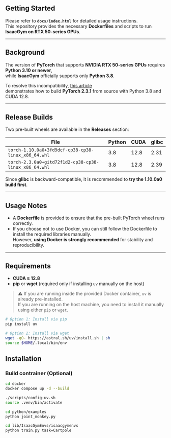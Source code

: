 ## Getting Started

Please refer to **`docs/index.html`** for detailed usage instructions.  
This repository provides the necessary **Dockerfiles** and scripts to run **IsaacGym on RTX 50-series GPUs**.

---

## Background

The version of **PyTorch** that supports **NVIDIA RTX 50-series GPUs** requires **Python 3.10 or newer**,  
while **IsaacGym** officially supports only **Python 3.8**.

To resolve this incompatibility, [this article](https://blog.csdn.net/m0_56706433/article/details/148902144)  
demonstrates how to build **PyTorch 2.3.1** from source with Python 3.8 and CUDA 12.8.

---

## Release Builds

Two pre-built wheels are available in the **Releases** section:

| File | Python | CUDA | glibc |
|------|---------|------|-------|
| `torch-1.10.0a0+3fd9dcf-cp38-cp38-linux_x86_64.whl` | 3.8 | 12.8 | 2.31 |
| `torch-2.3.0a0+gitd72f1d2-cp38-cp38-linux_x86_64.whl` | 3.8 | 12.8 | 2.39 |

Since **glibc** is backward-compatible, it is recommended to **try the 1.10.0a0 build first**.

---

## Usage Notes

- A **Dockerfile** is provided to ensure that the pre-built PyTorch wheel runs correctly.  
- If you choose not to use Docker, you can still follow the Dockerfile to install the required libraries manually.  
  However, **using Docker is strongly recommended** for stability and reproducibility.

---

## Requirements

- **CUDA ≥ 12.8**
- **pip** or **wget** (required only if installing `uv` manually on the host)

> ⚠️ If you are running inside the provided Docker container, `uv` is already pre-installed.  
> If you are running on the host machine, you need to install it manually using either `pip` or `wget`.

```bash
# Option 1: Install via pip
pip install uv

# Option 2: Install via wget
wget -qO- https://astral.sh/uv/install.sh | sh
source $HOME/.local/bin/env
```

## Installation
### Build contrainer (Optional)
```bash
cd docker
docker compose up -d --build
```

```bash
./scripts/config-uv.sh
source .venv/bin/activate

cd python/examples
python joint_monkey.py

cd lib/IsaacGymEnvs/isaacgymenvs
python train.py task=Cartpole
```
